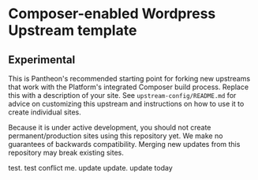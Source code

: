 # Composer-enabled Wordpress Upstream template
## Experimental

This is Pantheon's recommended starting point for forking new upstreams that work with the Platform's integrated
Composer build process. Replace this with a description of your site. See `upstream-config/README.md` for advice
on customizing this upstream and instructions on how to use it to create individual sites.

Because it is under active development, you should not create permanent/production sites using this repository
yet. We make no guarantees of backwards compatibility. Merging new updates from this repository may break existing
sites.

test. test conflict me. update update. update today
